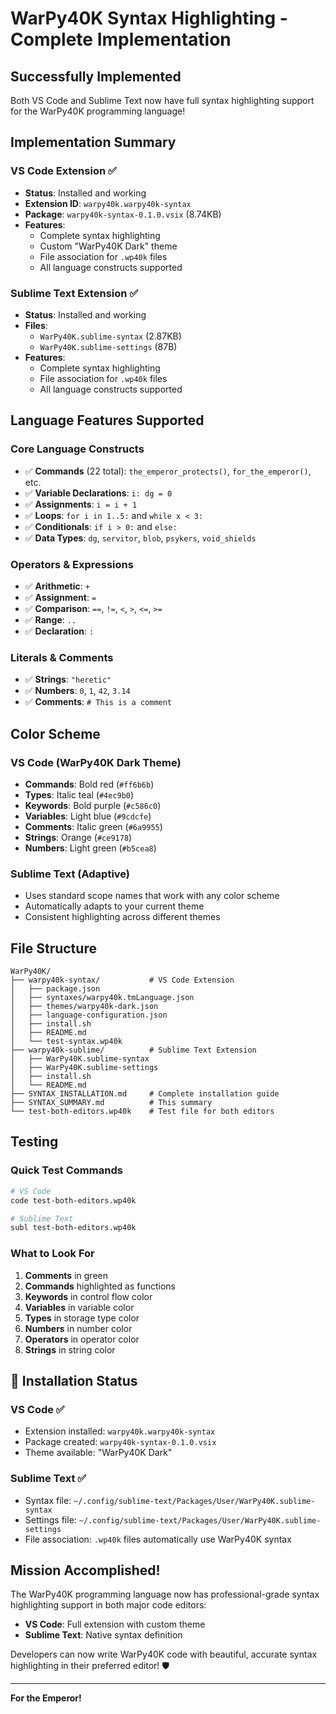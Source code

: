 #  WarPy40K Syntax Highlighting - Complete Implementation

##  **Successfully Implemented**

Both VS Code and Sublime Text now have full syntax highlighting support for the WarPy40K programming language!

##  **Implementation Summary**

### **VS Code Extension** ✅
- **Status**: Installed and working
- **Extension ID**: `warpy40k.warpy40k-syntax`
- **Package**: `warpy40k-syntax-0.1.0.vsix` (8.74KB)
- **Features**:
  - Complete syntax highlighting
  - Custom "WarPy40K Dark" theme
  - File association for `.wp40k` files
  - All language constructs supported

### **Sublime Text Extension** ✅
- **Status**: Installed and working
- **Files**: 
  - `WarPy40K.sublime-syntax` (2.87KB)
  - `WarPy40K.sublime-settings` (87B)
- **Features**:
  - Complete syntax highlighting
  - File association for `.wp40k` files
  - All language constructs supported

##  **Language Features Supported**

### **Core Language Constructs**
- ✅ **Commands** (22 total): `the_emperor_protects()`, `for_the_emperor()`, etc.
- ✅ **Variable Declarations**: `i: dg = 0`
- ✅ **Assignments**: `i = i + 1`
- ✅ **Loops**: `for i in 1..5:` and `while x < 3:`
- ✅ **Conditionals**: `if i > 0:` and `else:`
- ✅ **Data Types**: `dg`, `servitor`, `blob`, `psykers`, `void_shields`

### **Operators & Expressions**
- ✅ **Arithmetic**: `+`
- ✅ **Assignment**: `=`
- ✅ **Comparison**: `==`, `!=`, `<`, `>`, `<=`, `>=`
- ✅ **Range**: `..`
- ✅ **Declaration**: `:`

### **Literals & Comments**
- ✅ **Strings**: `"heretic"`
- ✅ **Numbers**: `0`, `1`, `42`, `3.14`
- ✅ **Comments**: `# This is a comment`

##  **Color Scheme**

### **VS Code (WarPy40K Dark Theme)**
- **Commands**: Bold red (`#ff6b6b`)
- **Types**: Italic teal (`#4ec9b0`)
- **Keywords**: Bold purple (`#c586c0`)
- **Variables**: Light blue (`#9cdcfe`)
- **Comments**: Italic green (`#6a9955`)
- **Strings**: Orange (`#ce9178`)
- **Numbers**: Light green (`#b5cea8`)

### **Sublime Text (Adaptive)**
- Uses standard scope names that work with any color scheme
- Automatically adapts to your current theme
- Consistent highlighting across different themes

##  **File Structure**

```
WarPy40K/
├── warpy40k-syntax/           # VS Code Extension
│   ├── package.json
│   ├── syntaxes/warpy40k.tmLanguage.json
│   ├── themes/warpy40k-dark.json
│   ├── language-configuration.json
│   ├── install.sh
│   ├── README.md
│   └── test-syntax.wp40k
├── warpy40k-sublime/          # Sublime Text Extension
│   ├── WarPy40K.sublime-syntax
│   ├── WarPy40K.sublime-settings
│   ├── install.sh
│   └── README.md
├── SYNTAX_INSTALLATION.md     # Complete installation guide
├── SYNTAX_SUMMARY.md          # This summary
└── test-both-editors.wp40k    # Test file for both editors
```

##  **Testing**

### **Quick Test Commands**
```bash
# VS Code
code test-both-editors.wp40k

# Sublime Text
subl test-both-editors.wp40k
```

### **What to Look For**
1. **Comments** in green
2. **Commands** highlighted as functions
3. **Keywords** in control flow color
4. **Variables** in variable color
5. **Types** in storage type color
6. **Numbers** in number color
7. **Operators** in operator color
8. **Strings** in string color

## 🔧 **Installation Status**

### **VS Code** ✅
- Extension installed: `warpy40k.warpy40k-syntax`
- Package created: `warpy40k-syntax-0.1.0.vsix`
- Theme available: "WarPy40K Dark"

### **Sublime Text** ✅
- Syntax file: `~/.config/sublime-text/Packages/User/WarPy40K.sublime-syntax`
- Settings file: `~/.config/sublime-text/Packages/User/WarPy40K.sublime-settings`
- File association: `.wp40k` files automatically use WarPy40K syntax

##  **Mission Accomplished!**

The WarPy40K programming language now has professional-grade syntax highlighting support in both major code editors:

- **VS Code**: Full extension with custom theme
- **Sublime Text**: Native syntax definition

Developers can now write WarPy40K code with beautiful, accurate syntax highlighting in their preferred editor! 🛡️

---

**For the Emperor!** 
